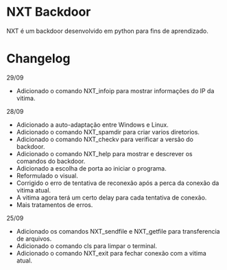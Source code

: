 # NXT Backdoor

NXT é um backdoor desenvolvido em python para fins de aprendizado.

# Changelog

29/09

- Adicionado o comando NXT_infoip para mostrar informações do IP da vitima.

28/09

- Adicionado a auto-adaptação entre Windows e Linux.
- Adicionado o comando NXT_spamdir para  criar varios diretorios.
- Adicionado o comando NXT_checkv para verificar a versão do backdoor.
- Adicionado o comando NXT_help para mostrar e descrever os comandos do backdoor.
- Adicionado a escolha de porta ao iniciar o programa.
- Reformulado o visual.
- Corrigido o erro de tentativa de reconexão após a perca da conexão da vitima atual.  
- A vitima agora terá um certo delay para cada tentativa de conexão.  
- Mais tratamentos de erros.

25/09
- Adicionado os comandos NXT_sendfile e NXT_getfile para transferencia de arquivos.
- Adicionado o comando cls para limpar o terminal.
- Adicionado o comando NXT_exit para fechar conexão com a vitima atual.

